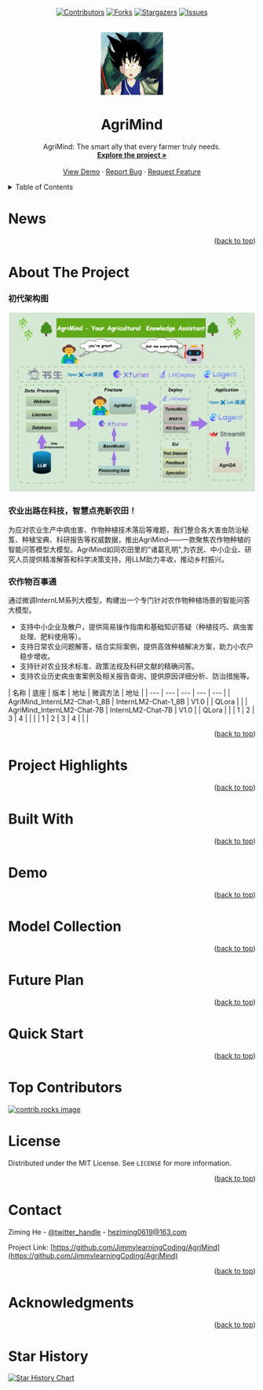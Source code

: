 <!-- Improved compatibility of back to top link: See: https://github.com/othneildrew/Best-README-Template/pull/73 -->
<a id="readme-top"></a>
<!--
*** Thanks for checking out the Best-README-Template. If you have a suggestion
*** that would make this better, please fork the repo and create a pull request
*** or simply open an issue with the tag "enhancement".
*** Don't forget to give the project a star!
*** Thanks again! Now go create something AMAZING! :D
-->


<div align="center">
<!-- PROJECT SHIELDS -->
<!--
*** I'm using markdown "reference style" links for readability.
*** Reference links are enclosed in brackets [ ] instead of parentheses ( ).
*** See the bottom of this document for the declaration of the reference variables
*** for contributors-url, forks-url, etc. This is an optional, concise syntax you may use.
*** https://www.markdownguide.org/basic-syntax/#reference-style-links
-->

[![Contributors][contributors-shield]][contributors-url]
[![Forks][forks-shield]][forks-url]
[![Stargazers][stars-shield]][stars-url]
[![Issues][issues-shield]][issues-url]
<!-- [![MIT License][license-shield]][license-url] -->
</div>


<!-- PROJECT LOGO -->
<br />

<div align="center">
  <a href="https://github.com/JimmylearningCoding/AgriMind">
    <img src="images/wukong.jpg" alt="Logo" width="130" height="130">
  </a>


<h1 align="center">AgriMind</h1>

  <p align="center">
    AgriMind: The smart ally that every farmer truly needs.
    <br />
    <a href="https://github.com/JimmylearningCoding/AgriMind"><strong>Explore the project »</strong></a>
    <br />
    <br />
    <a href="https://github.com/JimmylearningCoding/AgriMind">View Demo</a>
    ·
    <a href="https://github.com/JimmylearningCoding/AgriMind/issues/new?labels=bug&template=bug-report---.md">Report Bug</a>
    ·
    <a href="https://github.com/JimmylearningCoding/AgriMind/issues/new?labels=enhancement&template=feature-request---.md">Request Feature</a>
  </p>

</div>



<!-- TABLE OF CONTENTS -->

<details>
  <summary>Table of Contents</summary>
  <ol>
    <li>
      <a href="#News">News</a>
    </li>
    <li>
      <a href="#About The Project">About The Project</a>
    </li>
    <li>
      <a href="#Built With">Built With</a>
    </li>
    <li>
      <a href="#Demo">Demo</a>
    </li>
    <li><a href="#Model Collection">Model Collection</a></li>
    <li><a href="#Future Plan">Future Plan</a></li>
    <li><a href="#Quick Start">Quick Start</a></li>
    <li><a href="#License">License</a></li>
    <li><a href="#Contact">Contact</a></li>
    <li><a href="#Acknowledgments">Acknowledgments</a></li>
    <li><a href="#Star History">Star History</a></li>
  </ol>
</details>


<!-- Latest News -->
# News



<p align="right">(<a href="#readme-top">back to top</a>)</p>


<!-- ABOUT THE PROJECT -->

# About The Project
### 初代架构图
[![Product Name Screen Shot][product-screenshot]](https://example.com)
### 农业出路在科技，智慧点亮新农田！
为应对农业生产中病虫害、作物种植技术落后等难题，我们整合各大害虫防治秘笈、种植宝典、科研报告等权威数据，推出AgriMind——一款聚焦农作物种植的智能问答模型大模型。AgriMind如同农田里的"诸葛孔明",为农民、中小企业、研究人员提供精准解答和科学决策支持，用LLM助力丰收，推动乡村振兴。

### 农作物百事通
通过微调InternLM系列大模型，构建出一个专门针对农作物种植场景的智能问答大模型。
- 支持中小企业及散户，提供简易操作指南和基础知识答疑（种植技巧、病虫害处理、肥料使用等）。
- 支持日常农业问题解答，结合实际案例，提供高效种植解决方案，助力小农户稳步增收。
- 支持针对农业技术标准、政策法规及科研文献的精确问答。
- 支持农业历史病虫害案例及相关报告查询，提供原因详细分析、防治措施等。

|   名称   |   底座   |   版本   |   地址   |  微调方法  |  地址  |
|   ---   | ---   | ---   | ---   | --- |
|   AgriMind_InternLM2-Chat-1_8B   |   InternLM2-Chat-1_8B   |   V1.0   |      |  QLora  |    |
|   AgriMind_InternLM2-Chat-7B   |   InternLM2-Chat-7B   |   V1.0   |      |  QLora  |    |
|   1   |   2   |   3   |   4   |    |    |
|   1   |   2   |   3   |   4   |    |    |


<p align="right">(<a href="#readme-top">back to top</a>)</p>


<!-- Project Highlights -->

# Project Highlights



<p align="right">(<a href="#readme-top">back to top</a>)</p>


<!-- Built With -->
# Built With

<!-- * [![Next][Next.js]][Next-url]
* [![React][React.js]][React-url]
* [![Vue][Vue.js]][Vue-url]
* [![Angular][Angular.io]][Angular-url]
* [![Svelte][Svelte.dev]][Svelte-url]
* [![Laravel][Laravel.com]][Laravel-url]
* [![Bootstrap][Bootstrap.com]][Bootstrap-url]
* [![JQuery][JQuery.com]][JQuery-url] -->

<p align="right">(<a href="#readme-top">back to top</a>)</p>



<!-- Demo -->

# Demo



<p align="right">(<a href="#readme-top">back to top</a>)</p>



<!-- Model Collection -->

# Model Collection



<p align="right">(<a href="#readme-top">back to top</a>)</p>


<!-- Future Plan -->
# Future Plan

<p align="right">(<a href="#readme-top">back to top</a>)</p>

<!-- Quick Start -->

# Quick Start



<p align="right">(<a href="#readme-top">back to top</a>)</p>


<!-- Top contributors -->
# Top Contributors

<a href="https://github.com/JimmylearningCoding/AgriMind/graphs/contributors">
  <img src="https://contrib.rocks/image?repo=JimmylearningCoding/AgriMind" alt="contrib.rocks image" />
</a>



<!-- LICENSE -->

# License

Distributed under the MIT License. See `LICENSE` for more information.

<p align="right">(<a href="#readme-top">back to top</a>)</p>



<!-- CONTACT -->

# Contact

Ziming He - [@twitter_handle](https://twitter.com/twitter_handle) - heziming0619@163.com

Project Link: [https://github.com/JimmylearningCoding/AgriMind](https://github.com/JimmylearningCoding/AgriMind)

<p align="right">(<a href="#readme-top">back to top</a>)</p>



<!-- ACKNOWLEDGMENTS -->

# Acknowledgments



<p align="right">(<a href="#readme-top">back to top</a>)</p>

<!-- Star History -->
# Star History
[![Star History Chart](https://api.star-history.com/svg?repos=JimmylearningCoding/AgriMind&type=Date)](https://star-history.com/#JimmylearningCoding/AgriMind&Date)



<!-- MARKDOWN LINKS & IMAGES -->
<!-- https://www.markdownguide.org/basic-syntax/#reference-style-links -->

[contributors-shield]: https://img.shields.io/github/contributors/JimmylearningCoding/AgriMind.svg?style=for-the-badge
[contributors-url]: https://github.com/JimmylearningCoding/AgriMind/graphs/contributors
[forks-shield]: https://img.shields.io/github/forks/JimmylearningCoding/AgriMind.svg?style=for-the-badge
[forks-url]: https://github.com/JimmylearningCoding/AgriMind/network/members
[stars-shield]: https://img.shields.io/github/stars/JimmylearningCoding/AgriMind.svg?style=for-the-badge
[stars-url]: https://github.com/JimmylearningCoding/AgriMind/stargazers
[issues-shield]: https://img.shields.io/github/issues/JimmylearningCoding/AgriMind.svg?style=for-the-badge
[issues-url]: https://github.com/JimmylearningCoding/AgriMind/issues
[license-shield]: https://img.shields.io/github/license/JimmylearningCoding/AgriMind.svg?style=for-the-badge
[license-url]: https://github.com/JimmylearningCoding/AgriMind/blob/master/LICENSE.txt
[linkedin-shield]: https://img.shields.io/badge/-LinkedIn-black.svg?style=for-the-badge&logo=linkedin&colorB=555
[linkedin-url]: https://linkedin.com/in/linkedin_username
[product-screenshot]: images/Diagram.png
[Next.js]: https://img.shields.io/badge/next.js-000000?style=for-the-badge&logo=nextdotjs&logoColor=white
[Next-url]: https://nextjs.org/
[React.js]: https://img.shields.io/badge/React-20232A?style=for-the-badge&logo=react&logoColor=61DAFB
[React-url]: https://reactjs.org/
[Vue.js]: https://img.shields.io/badge/Vue.js-35495E?style=for-the-badge&logo=vuedotjs&logoColor=4FC08D
[Vue-url]: https://vuejs.org/
[Angular.io]: https://img.shields.io/badge/Angular-DD0031?style=for-the-badge&logo=angular&logoColor=white
[Angular-url]: https://angular.io/
[Svelte.dev]: https://img.shields.io/badge/Svelte-4A4A55?style=for-the-badge&logo=svelte&logoColor=FF3E00
[Svelte-url]: https://svelte.dev/
[Laravel.com]: https://img.shields.io/badge/Laravel-FF2D20?style=for-the-badge&logo=laravel&logoColor=white
[Laravel-url]: https://laravel.com
[Bootstrap.com]: https://img.shields.io/badge/Bootstrap-563D7C?style=for-the-badge&logo=bootstrap&logoColor=white
[Bootstrap-url]: https://getbootstrap.com
[JQuery.com]: https://img.shields.io/badge/jQuery-0769AD?style=for-the-badge&logo=jquery&logoColor=white
[JQuery-url]: https://jquery.com
